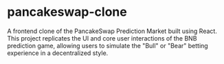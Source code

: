 # pancakeswap-clone
A frontend clone of the PancakeSwap Prediction Market built using React. This project replicates the UI and core user interactions of the BNB prediction game, allowing users to simulate the "Bull" or "Bear" betting experience in a decentralized style.
